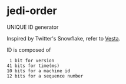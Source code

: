 # jedi-order
UNIQUE ID generator

Inspired by Twitter's Snowflake, refer to [Vesta](https://github.com/cloudatee/vesta-id-generator "vesta").

ID is composed of

	 1 bit for version
	41 bits for time(ms)
	10 bits for a machine id
	12 bits for a sequence number

